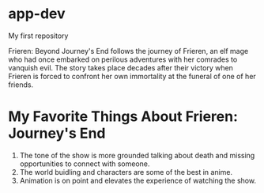 # app-dev
My first repository

Frieren: Beyond Journey's End follows the journey of Frieren, an elf mage who had once embarked on perilous adventures with her comrades to vanquish evil. The story takes place decades after their victory when Frieren is forced to confront her own immortality at the funeral of one of her friends.

# My Favorite Things About Frieren: Journey's End
  1. The tone of the show is more grounded talking about death and missing opportunities to connect with someone.
  2. The world buidling and characters are some of the best in anime.
  3. Animation is on point and elevates the experience of watching the show.

